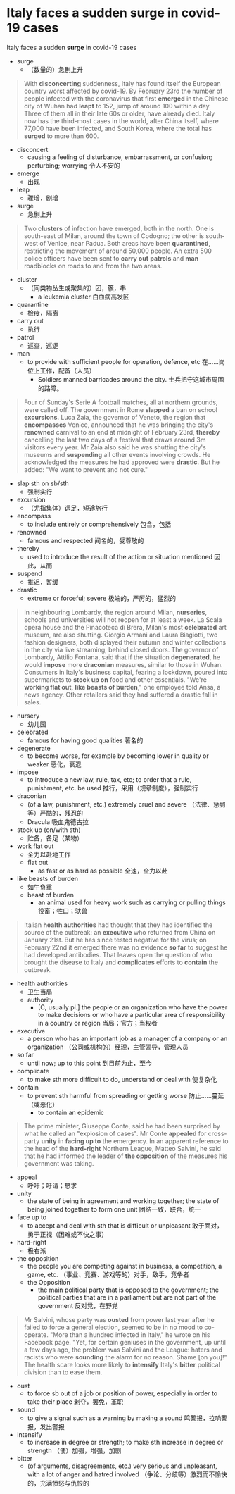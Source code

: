 # Italy faces a sudden surge in covid-19 cases


Italy faces a sudden **surge** in covid-19 cases

- surge
  - （数量的）急剧上升

> With **disconcerting** suddenness, Italy has found itself the European country worst affected by covid-19. By February 23rd the number of people infected with the coronavirus that first **emerged** in the Chinese city of Wuhan had **leapt** to 152, jump of around 100 within a day. Three of them all in their late 60s or older, have already died. Italy now has the third-most cases in the world, after China itself, where 77,000 have been infected, and South Korea, where the total has **surged** to more than 600.

- disconcert
  - causing a feeling of disturbance, embarrassment, or confusion; perturbing; worrying 令人不安的
- emerge
  - 出现
- leap
  - 骤增，剧增
- surge
  - 急剧上升

> Two **clusters** of infection have emerged, both in the north. One is south-east of Milan, around the town of Codogno; the other is south-west of Venice, near Padua. Both areas have been **quarantined**, restricting the movement of around 50,000 people. An extra 500 police officers have been sent to **carry out** **patrols** and **man** roadblocks on roads to and from the two areas.

- cluster
  - （同类物丛生或聚集的）团，簇，串
    - a leukemia cluster 白血病高发区
- quarantine
  - 检疫，隔离
- carry out
  - 执行
- patrol
  - 巡查，巡逻
- man
  - to provide with sufficient people for operation, defence, etc 在……岗位上工作，配备（人员）
    - Soldiers manned barricades around the city. 士兵把守这城市周围的路障。

> Four of Sunday's Serie A football matches, all at northern grounds, were called off. The government in Rome **slapped** a ban on school **excursions**. Luca Zaia, the governor of Veneto, the region that **encompasses** Venice, announced that he was bringing the city's **renowned** carnival to an end at midnight of February 23rd, **thereby** cancelling the last two days of a festival that draws around 3m visitors every year. Mr Zaia also said he was shutting the city's museums and **suspending** all other events involving crowds. He acknowledged the measures he had approved were **drastic**. But he added: "We want to prevent and not cure."

- slap sth on sb/sth
  - 强制实行
- excursion
  - （尤指集体）远足，短途旅行
- encompass
  - to include entirely or comprehensively 包含，包括
- renowned
  - famous and respected 闻名的，受尊敬的
- thereby
  - used to introduce the result of the action or situation mentioned 因此，从而
- suspend
  - 推迟，暂缓
- drastic
  - extreme or forceful; severe 极端的，严厉的，猛烈的

> In neighbouring Lombardy, the region around Milan, **nurseries**, schools and universities will not reopen for at least a week. La Scala opera house and the Pinacoteca di Brera, Milan's most **celebrated** art museum, are also shutting. Giorgio Armani and Laura Biagiotti, two fashion designers, both displayed their autumn and winter collections in the city via live streaming, behind closed doors. The governor of Lombardy, Attilio Fontana, said that if the situation **degenerated**, he would **impose** more **draconian** measures, similar to those in Wuhan. Consumers in Italy's business capital, fearing a lockdown, poured into supermarkets to **stock up on** food and other essentials. "We're **working flat out**, **like beasts of burden**," one employee told Ansa, a news agency. Other retailers said they had suffered a drastic fall in sales.

- nursery
  - 幼儿园
- celebrated
  - famous for having good qualities 著名的
- degenerate
  - to become worse, for example by becoming lower in quality or weaker 恶化，衰退
- impose
  - to introduce a new law, rule, tax, etc; to order that a rule, punishment, etc. be used 推行，采用（规章制度），强制实行
- draconian
  - (of a law, punishment, etc.) extremely cruel and severe （法律、惩罚等）严酷的，残忍的
  - Dracula 吸血鬼德古拉
- stock up (on/with sth)
  - 贮备，备足（某物）
- work flat out
  - 全力以赴地工作
  - flat out
    - as fast or as hard as possible 全速，全力以赴
- like beasts of burden
  - 如牛负重
  - beast of burden
    - an animal used for heavy work such as carrying or pulling things 役畜；牲口；驮兽

> Italian **health authorities** had thought that they had identified the source of the outbreak: an **executive** who returned from China on January 21st. But he has since tested negative for the virus; on February 22nd it emerged there was no evidence **so far** to suggest he had developed antibodies. That leaves open the question of who brought the disease to Italy and **complicates** efforts to **contain** the outbreak.

- health authorities
  - 卫生当局
  - authority
    - [C, usually pl.] the people or an organization who have the power to make decisions or who have a particular area of responsibility in a country or region 当局；官方；当权者
- executive
  - a person who has an important job as a manager of a company or an organization （公司或机构的）经理，主管领导，管理人员
- so far
  - until now; up to this point 到目前为止，至今
- complicate
  - to make sth more difficult to do, understand or deal with 使复杂化
- contain
  - to prevent sth harmful from spreading or getting worse 防止……蔓延（或恶化）
    - to contain an epidemic

> The prime minister, Giuseppe Conte, said he had been surprised by what he called an "explosion of cases". Mr Conte **appealed** for cross-party **unity** in **facing up to** the emergency. In an apparent reference to the head of the **hard-right** Northern League, Matteo Salvini, he said that he had informed the leader of **the opposition** of the measures his government was taking.

- appeal
  - 呼吁；吁请；恳求
- unity
  - the state of being in agreement and working together; the state of being joined together to form one unit 团结一致，联合，统一
- face up to
  - to accept and deal with sth that is difficult or unpleasant 敢于面对，勇于正视（困难或不快之事）
- hard-right
  - 极右派
- the opposition
  - the people you are competing against in business, a competition, a game, etc. （事业、竞赛、游戏等的）对手，敌手，竞争者
  - the Opposition
    - the main political party that is opposed to the government; the political parties that are in a parliament but are not part of the government 反对党，在野党

> Mr Salvini, whose party was **ousted** from power last year after he failed to force a general election, seemed to be in no mood to co-operate. "More than a hundred infected in Italy," he wrote on his Facebook page. "Yet, for certain geniuses in the government, up until a few days ago, the problem was Salvini and the League: haters and racists who were **sounding** the alarm for no reason. Shame [on you]!" The health scare looks more likely to **intensify** Italy's **bitter** political division than to ease them.

- oust
  - to force sb out of a job or position of power, especially in order to take their place 剥夺，罢免，革职
- sound
  - to give a signal such as a warning by making a sound 鸣警报，拉响警报，发出警报
- intensify
  - to increase in degree or strength; to make sth increase in degree or strength （使）加强，增强，加剧
- bitter
  - (of arguments, disagreements, etc.) very serious and unpleasant, with a lot of anger and hatred involved （争论、分歧等）激烈而不愉快的，充满愤怒与仇恨的

